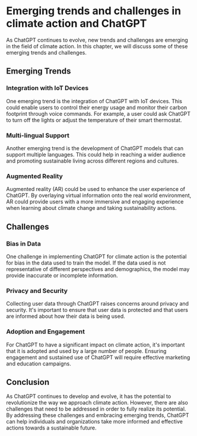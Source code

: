 Emerging trends and challenges in climate action and ChatGPT
==============================================================================================================

As ChatGPT continues to evolve, new trends and challenges are emerging in the field of climate action. In this chapter, we will discuss some of these emerging trends and challenges.

Emerging Trends
---------------

### Integration with IoT Devices

One emerging trend is the integration of ChatGPT with IoT devices. This could enable users to control their energy usage and monitor their carbon footprint through voice commands. For example, a user could ask ChatGPT to turn off the lights or adjust the temperature of their smart thermostat.

### Multi-lingual Support

Another emerging trend is the development of ChatGPT models that can support multiple languages. This could help in reaching a wider audience and promoting sustainable living across different regions and cultures.

### Augmented Reality

Augmented reality (AR) could be used to enhance the user experience of ChatGPT. By overlaying virtual information onto the real world environment, AR could provide users with a more immersive and engaging experience when learning about climate change and taking sustainability actions.

Challenges
----------

### Bias in Data

One challenge in implementing ChatGPT for climate action is the potential for bias in the data used to train the model. If the data used is not representative of different perspectives and demographics, the model may provide inaccurate or incomplete information.

### Privacy and Security

Collecting user data through ChatGPT raises concerns around privacy and security. It's important to ensure that user data is protected and that users are informed about how their data is being used.

### Adoption and Engagement

For ChatGPT to have a significant impact on climate action, it's important that it is adopted and used by a large number of people. Ensuring engagement and sustained use of ChatGPT will require effective marketing and education campaigns.

Conclusion
----------

As ChatGPT continues to develop and evolve, it has the potential to revolutionize the way we approach climate action. However, there are also challenges that need to be addressed in order to fully realize its potential. By addressing these challenges and embracing emerging trends, ChatGPT can help individuals and organizations take more informed and effective actions towards a sustainable future.
